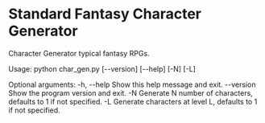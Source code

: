 # Standard Fantasy Character Generator

Character Generator typical fantasy RPGs.

Usage: python char_gen.py [--version] [--help] [-N] [-L]

Optional arguments:
    -h, --help     Show this help message and exit.
    --version      Show the program version and exit.
    -N             Generate N number of characters, defaults to 1 if not specified.
    -L             Generate characters at level L, defaults to 1 if not specified.